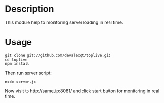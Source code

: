 # Description

This module help to monitoring server loading in real time.

# Usage

```
git clone git://github.com/devalexqt/toplive.git
cd toplive
npm install
```
Then run server script:
```
node server.js
```
Now visit to http://same_ip:8081/ and click start button for monitoring in real time.